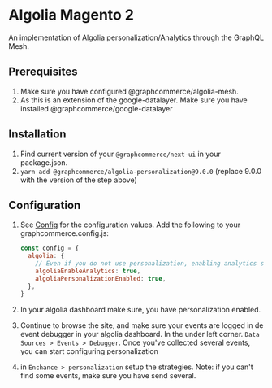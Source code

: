 # Algolia Magento 2

An implementation of Algolia personalization/Analytics through the GraphQL Mesh.

## Prerequisites

1. Make sure you have configured @graphcommerce/algolia-mesh.
2. As this is an extension of the google-datalayer. Make sure you have installed
   @graphcommerce/google-datalayer

## Installation

1. Find current version of your `@graphcommerce/next-ui` in your package.json.
2. `yarn add @graphcommerce/algolia-personalization@9.0.0` (replace 9.0.0 with
   the version of the step above)

## Configuration

1. See [Config](./Config.graphqls) for the configuration values. Add the
   following to your graphcommerce.config.js:

   ```js
   const config = {
     algolia: {
       // Even if you do not use personalization, enabling analytics still allows you to track events in Algolia.
       algoliaEnableAnalytics: true,
       algoliaPersonalizationEnabled: true,
     },
   }
   ```

2. In your algolia dashboard make sure, you have personalization enabled.
3. Continue to browse the site, and make sure your events are logged in de event
   debugger in your algolia dashboard. In the under left corner.
   `Data Sources > Events > Debugger`. Once you've collected several events, you
   can start configuring personalization
4. in `Enchance > personalization` setup the strategies. Note: if you can't find
   some events, make sure you have send several.
